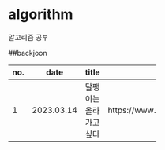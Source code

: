 # algorithm

알고리즘 공부

##backjoon
<table style="width:300px">
    <thead>
        <tr>
            <th>no.</th>
            <th>date</th>
            <th>title</th>
            <th>question</th>
            <th>solution</th>
        </tr>
    </thead>
    <tbody>
        <tr>
            <td>1</td>
            <td>2023.03.14</td>
            <td>달팽이는 올라가고싶다</td>
            <td>https://www.acmicpc.net/problem/2869</td>
            <td>https://github.com/naguizeldev/algorithm/blob/main/baekjoon/2869</td>
        </tr>
    </tbody>
    
	
</table>
